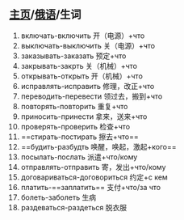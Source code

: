 ## [主页](../README.md)/[俄语](./readme.md)/生词
1. включать-включить 开（电源）+что
2. выключать-выключить 关（电源）+что
3. заказывать-заказать 预定+что
4. закрывать-закрть 关（机械）+что
5. открывать-открыть 开（机械）+что
6. исправлять-исправить 修理，改正+что
7. переводить-перевести 领过去，搬到+что
8. повторять-повторить 重复+что
9.  приносить-принести 拿来，送来+что
10. проверять-проверить 检查+что
11. ==стирать-постирать 擦去+что==
12. ==будить-разбудть 唤醒，唤起，激起+кого==
13. посылать-послать 派遣+что/кому
14. отправлять-отправить 寄，发出+что/кому
15. договариваться-договориться 约定+с кем
16. платить-==заплатить== 支付+что/за что
17. болеть-заболеть 生病
18. раздеваться-раздеться 脱衣服